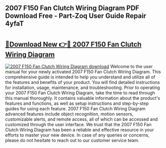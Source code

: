 ## 2007 F150 Fan Clutch Wiring Diagram PDF Download Free - Part-Zoq User Guide Repair 4yfaT

# <h2><a href="http://dfrttc.blite.top/?on=2007+F150+Fan+Clutch+Wiring+Diagram">🔗Download New 👉🔴 2007 F150 Fan Clutch Wiring Diagram</a></h2>

[![2007 F150 Fan Clutch Wiring Diagram download](https://i.imgur.com/lujVjoI.png)](http://dfrttc.blite.top/?on=2007+F150+Fan+Clutch+Wiring+Diagram)
Welcome to the user manual for your newly activated 2007 F150 Fan Clutch Wiring Diagram. This comprehensive guide is intended to help you understand and utilize all of the features and benefits of your product. You will find detailed instructions for installation, usage, maintenance, and troubleshooting. Prior to operating your 2007 F150 Fan Clutch Wiring Diagram, take the time to read through this manual thoroughly. It contains valuable information about the product's features and functions, as well as setup instructions and step-by-step guides for using each feature. 2007 F150 Fan Clutch Wiring Diagram advanced features include object recognition, motion sensors, customizable alerts, and remote access, all of which can be accessed and customized through the user interface. We trust that the 2007 F150 Fan Clutch Wiring Diagram has been a reliable and effective resource in your efforts to master your new device. In case of any queries or concerns, please do not hesitate to reach out to our customer service team.
